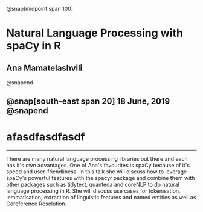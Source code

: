 @snap[midpoint span 100]
# Natural Language Processing with spaCy in R

## Ana Mamatelashvili 
@snapend

@snap[south-east span 20]
18 June, 2019
@snapend
---

# afasdfasdfasdf 

---


There are many natural language processing libraries out there and each has it's own advantages. One of Ana's favourites is spaCy because of it's speed and user-friendliness. In this talk she will discuss how to leverage spaCy's powerful features with the spacyr package and combine them with other packages such as tidytext, quanteda and coreNLP to do natural language processing in R. She will discuss use cases for tokenisation, lemmatisation, extraction of linguistic features and named entities as well as Coreference Resolution.
